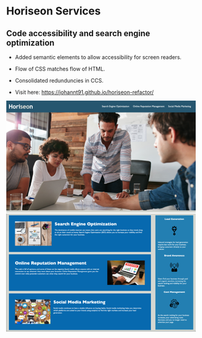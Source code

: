 # Horiseon Services
## Code accessibility and search engine optimization

- Added semantic elements to allow accessibility for screen readers.

- Flow of CSS matches flow of HTML.

- Consolidated redunduncies in CCS.

- Visit here: https://johannt91.github.io/horiseon-refactor/

![](horiseon1.png)
![](horiseon2.png)
